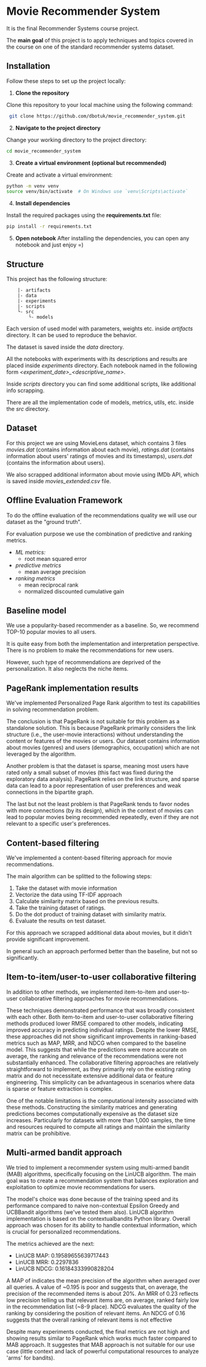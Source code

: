 # Movie Recommender System
It is the final Recommender Systems course project.

The **main goal** of this project is to apply techniques and topics covered in the course on one of the standard recommender systems dataset.

## Installation
Follow these steps to set up the project locally:

1. **Clone the repository** 

  Clone this repository to your local machine using the following command:
  ```sh
   git clone https://github.com/dbotuk/movie_recommender_system.git
```
2. **Navigate to the project directory**

  Change your working directory to the project directory:
  ```sh
  cd movie_recommender_system
  ```

3. **Create a virtual environment (optional but recommended)**

  Create and activate a virtual environment:
  ```sh
python -m venv venv
source venv/bin/activate  # On Windows use `venv\Scripts\activate`
```

4. **Install dependencies**

Install the required packages using the **requirements.txt** file:
```sh
pip install -r requirements.txt
```

5. **Open notebook**
After installing the dependencies, you can open any notebook and just enjoy =)

## Structure
This project has the following structure:
```
    |- artifacts
    |- data
    |- experiments
    |- scripts
    └- src
        └- models
```

Each version of used model with parameters, weights etc. inside *artifacts* directory. It can be used to reproduce the behavior.

The dataset is saved inside the *data* directory.

All the notebooks with experiments with its descriptions and results are placed inside *experiments* directory.
Each notebook named in the following form *<experiment_date>_<descriptive_name>*.

Inside *scripts* directory you can find some additional scripts, like additional info scrapping.

There are all the implementation code of models, metrics, utils, etc. inside the *src* directory.

## Dataset
For this project we are using MovieLens dataset, which contains 3 files *movies.dat* (contains information about each movie), *ratings.dat* (contains information about users' ratings of movies and its timestamps), *users.dat* (contains the information about users).

We also scrapped additional informaton about movie using IMDb API, which is saved inside *movies_extended.csv* file.

## Offline Evaluation Framework
To do the offline evaluation of the recommendations quality we will use our dataset as the "ground truth".

For evaluation purpose we use the combination of predictive and ranking metrics.
* *ML metrics:*
  * root mean squared error
* *predictive metrics*
  * mean average precision
* *ranking metrics*
  * mean reciprocal rank
  * normalized discounted cumulative gain

## Baseline model
We use a popularity-based recommender as a baseline. So, we recommend TOP-10 popular movies to all users.

It is quite easy from both the implementation and interpretation perspective. There is no problem to make the recommendations for new users.

However, such type of recommendations are deprived of the personalization. It also neglects the niche items.

## PageRank implementation results
We've implemented Personalized Page Rank algorithm to test its capabilities in solving recommendation problem. 

The conclusion is that PageRank is not suitable for this problem as a standalone solution. This is because PageRank primarily considers the link structure (i.e., the user-movie interactions) without understanding the content or features of the movies or users. Our dataset contains information about movies (genres) and users (demographics, occupation) which are not leveraged by the algorithm.

Another problem is that the dataset is sparse, meaning most users have rated only a small subset of movies (this fact was fixed during the exploratory data analysis). PageRank relies on the link structure, and sparse data can lead to a poor representation of user preferences and weak connections in the bipartite graph.

The last but not the least problem is that PageRank tends to favor nodes with more connections (by its design), which in the context of movies can lead to popular movies being recommended repeatedly, even if they are not relevant to a specific user's preferences.

## Content-based filtering
We've implemented a content-based filtering approach for movie recommendations.

The main algorithm can be splitted to the following steps:
1. Take the dataset with movie information
2. Vectorize the data using TF-IDF approach
3. Calculate similarity matrix based on the previous results.
4. Take the training dataset of ratings.
4. Do the dot product of training dataset with similarity matrix.
5. Evaluate the results on test dataset.

For this approach we scrapped additional data about movies, but it didn't provide significant improvement.

In general such an approach performed better than the baseline, but not so significantly.


## Item-to-item/user-to-user collaborative filtering
In addition to other methods, we implemented item-to-item and user-to-user collaborative filtering approaches for movie recommendations.

These techniques demonstrated performance that was broadly consistent with each other. Both item-to-item and user-to-user collaborative
filtering methods produced lower RMSE compared to other models, indicating improved accuracy in predicting individual ratings. Despite the lower RMSE,
these approaches did not show significant improvements in ranking-based metrics such as MAP, MRR, and NDCG when compared to the baseline model. This suggests that while the predictions were more accurate on average, the ranking and relevance of the recommendations were not substantially enhanced. The collaborative filtering approaches are relatively straightforward to implement, as they primarily rely on the existing rating matrix and do not necessitate extensive additional data or feature engineering. This simplicity can be advantageous in scenarios where data is sparse or feature extraction is complex.

One of the notable limitations is the computational intensity associated with these methods. Constructing the similarity matrices and generating predictions becomes computationally expensive as the dataset size increases. Particularly for datasets with more than 1,000 samples, the time and resources required to compute all ratings and maintain the similarity matrix can be prohibitive.


## Multi-armed bandit approach 
We tried to implement a recommender system using multi-armed bandit (MAB) algorithms, specifically focusing on the LinUCB algorithm. The main goal was to create a recommendation system that balances exploration and exploitation to optimize movie recommendations for users.

The model's choice was done because of the training speed and its performance compared to naive non-contextual Epsilon Greedy and UCBBandit algorithms (we've tested them also). 
LinUCB algorithm implementation is based on the contextualbandits Python library. Overall approach was chosen for its ability to handle contextual information, which is crucial for personalized recommendations.

The metrics achieved are the next:
* LinUCB MAP: 0.19589655639717443
* LinUCB MRR: 0.2297836
* LinUCB NDCG: 0.16184333990828204

A MAP of indicates the mean precision of the algorithm when averaged over all queries. A value of  ~0.195 is poor and suggests that, on average, the precision of the recommended items is about 20%.
An MRR of 0.23 reflects low precision telling us that relevant items are, on average, ranked fairly low in the recommendation list (~8-9 place).
NDCG evaluates the quality of the ranking by considering the position of relevant items. An NDCG of 0.16 suggests that the overall ranking of relevant items is not effective

Despite many experiments conducted, the final metrics are not high and showing results similar to PageRank which works much faster compared to MAB approach. It suggestes that MAB approach is not suitable for our use case (little context and lack of powerful computational resources to analyze 'arms' for bandits). 